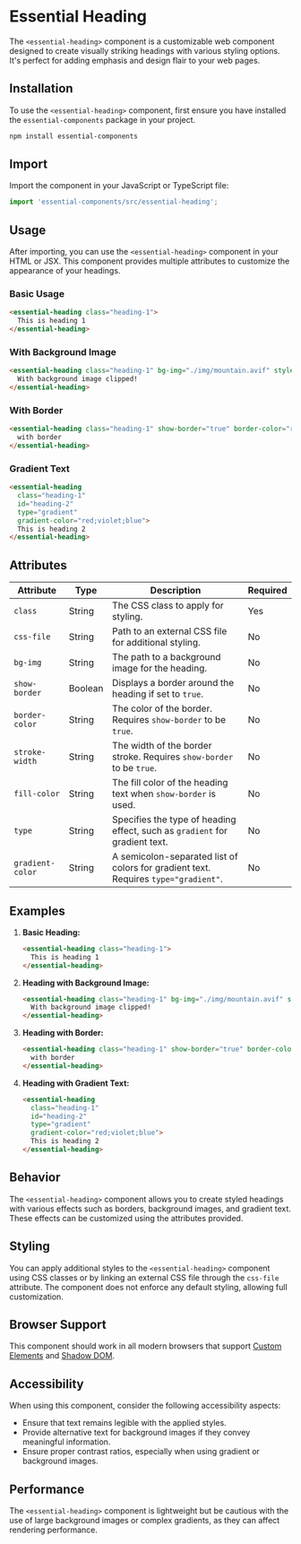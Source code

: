 # Essential Heading

The `<essential-heading>` component is a customizable web component designed to create visually striking headings with various styling options. It's perfect for adding emphasis and design flair to your web pages.

## Installation

To use the `<essential-heading>` component, first ensure you have installed the `essential-components` package in your project.

```bash
npm install essential-components
```

## Import

Import the component in your JavaScript or TypeScript file:

```javascript
import 'essential-components/src/essential-heading';
```

## Usage

After importing, you can use the `<essential-heading>` component in your HTML or JSX. This component provides multiple attributes to customize the appearance of your headings.

### Basic Usage

```html
<essential-heading class="heading-1">
  This is heading 1
</essential-heading>
```

### With Background Image

```html
<essential-heading class="heading-1" bg-img="./img/mountain.avif" style="font-size: 2em;">
  With background image clipped!
</essential-heading>
```

### With Border

```html
<essential-heading class="heading-1" show-border="true" border-color="red" fill-color="black">
  with border
</essential-heading>
```

### Gradient Text

```html
<essential-heading
  class="heading-1"
  id="heading-2"
  type="gradient"
  gradient-color="red;violet;blue">
  This is heading 2
</essential-heading>
```

## Attributes

| Attribute        | Type   | Description                                                                 | Required |
|------------------|--------|-----------------------------------------------------------------------------|----------|
| `class`          | String | The CSS class to apply for styling.                                          | Yes      |
| `css-file`       | String | Path to an external CSS file for additional styling.                         | No       |
| `bg-img`         | String | The path to a background image for the heading.                              | No       |
| `show-border`    | Boolean| Displays a border around the heading if set to `true`.                       | No       |
| `border-color`   | String | The color of the border. Requires `show-border` to be `true`.                | No       |
| `stroke-width`   | String | The width of the border stroke. Requires `show-border` to be `true`.         | No       |
| `fill-color`     | String | The fill color of the heading text when `show-border` is used.               | No       |
| `type`           | String | Specifies the type of heading effect, such as `gradient` for gradient text.  | No       |
| `gradient-color` | String | A semicolon-separated list of colors for gradient text. Requires `type="gradient"`. | No       |

## Examples

1. **Basic Heading:**

   ```html
   <essential-heading class="heading-1">
     This is heading 1
   </essential-heading>
   ```

2. **Heading with Background Image:**

   ```html
   <essential-heading class="heading-1" bg-img="./img/mountain.avif" style="font-size: 2em;">
     With background image clipped!
   </essential-heading>
   ```

3. **Heading with Border:**

   ```html
   <essential-heading class="heading-1" show-border="true" border-color="red" fill-color="black">
     with border
   </essential-heading>
   ```

4. **Heading with Gradient Text:**

   ```html
   <essential-heading
     class="heading-1"
     id="heading-2"
     type="gradient"
     gradient-color="red;violet;blue">
     This is heading 2
   </essential-heading>
   ```

## Behavior

The `<essential-heading>` component allows you to create styled headings with various effects such as borders, background images, and gradient text. These effects can be customized using the attributes provided.

## Styling

You can apply additional styles to the `<essential-heading>` component using CSS classes or by linking an external CSS file through the `css-file` attribute. The component does not enforce any default styling, allowing full customization.

## Browser Support

This component should work in all modern browsers that support [Custom Elements](https://caniuse.com/custom-elementsv1) and [Shadow DOM](https://caniuse.com/shadowdomv1).

## Accessibility

When using this component, consider the following accessibility aspects:

- Ensure that text remains legible with the applied styles.
- Provide alternative text for background images if they convey meaningful information.
- Ensure proper contrast ratios, especially when using gradient or background images.

## Performance

The `<essential-heading>` component is lightweight but be cautious with the use of large background images or complex gradients, as they can affect rendering performance.
